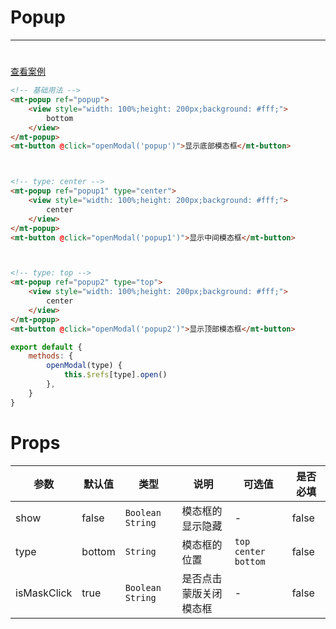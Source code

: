 # Popup

***

#

[查看案例](https://static-363fc8f1-c547-4a87-8d04-6d5ba4035deb.bspapp.com/#/pages/base/popup)

```html
<!-- 基础用法 -->
<mt-popup ref="popup">
    <view style="width: 100%;height: 200px;background: #fff;">
        bottom
    </view>
</mt-popup>
<mt-button @click="openModal('popup')">显示底部模态框</mt-button>



<!-- type: center -->
<mt-popup ref="popup1" type="center">
    <view style="width: 100%;height: 200px;background: #fff;">
        center
    </view>
</mt-popup>
<mt-button @click="openModal('popup1')">显示中间模态框</mt-button>



<!-- type: top -->
<mt-popup ref="popup2" type="top">
    <view style="width: 100%;height: 200px;background: #fff;">
        center
    </view>
</mt-popup>
<mt-button @click="openModal('popup2')">显示顶部模态框</mt-button>
```

```javascript
export default {
    methods: {
        openModal(type) {
            this.$refs[type].open()
        },
    }
} 
```

# Props

| 参数        | 默认值 | 类型                 | 说明             | 可选值                     | 是否必填 |
| ----------- | ------ |--------------------| ---------------- |-------------------------| -------- |
| show        | false  | `Boolean` `String` | 模态框的显示隐藏 | -                       | false    |
| type        | bottom | `String`           | 模态框的位置     | `top` `center` `bottom` | false    |
| isMaskClick | true   | `Boolean` `String` | 是否点击蒙版关闭模态框 | -                       | false         |

